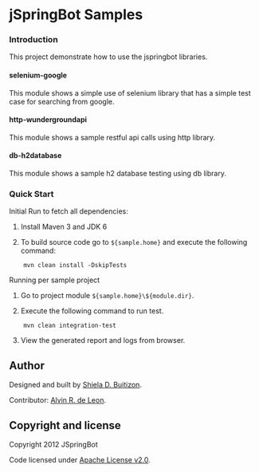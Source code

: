 jSpringBot Samples
=======

### Introduction

This project demonstrate how to use the jspringbot libraries.

#### selenium-google

This module shows a simple use of selenium library that has a simple test case for searching from google.

#### http-wundergroundapi

This module shows a sample restful api calls using http library.

#### db-h2database

This module shows a sample h2 database testing using db library.

### Quick Start

Initial Run to fetch all dependencies:

1. Install Maven 3 and JDK 6

2. To build source code go to `${sample.home}` and execute the following command:
```
    mvn clean install -DskipTests
```

Running per sample project

1. Go to project module `${sample.home}\${module.dir}`.

2. Execute the following command to run test.
```
    mvn clean integration-test
```

3. View the generated report and logs from browser.

## Author

Designed and built by [Shiela D. Buitizon](https://github.com/badong2210/).

Contributor: [Alvin R. de Leon](https://github.com/alvinrdeleon/).


## Copyright and license

Copyright 2012 JSpringBot

Code licensed under [Apache License v2.0](http://www.apache.org/licenses/LICENSE-2.0).
